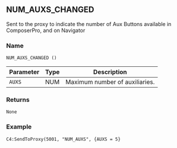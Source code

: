 ## NUM\_AUXS\_CHANGED

Sent to the proxy to indicate the number of Aux Buttons available in ComposerPro, and on Navigator


### Name

`NUM_AUXS_CHANGED ()`


| Parameter | Type | Description                    |
| --------- | ---- | ------------------------------ |
| `AUXS`    | NUM  | Maximum number of auxiliaries. |


### Returns

`None`


### Example

`C4:SendToProxy(5001, "NUM_AUXS", {AUXS = 5}`

